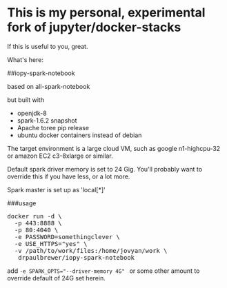 # This is my personal, experimental fork of jupyter/docker-stacks

If this is useful to you, great.  

What's here:

##iopy-spark-notebook

based on all-spark-notebook

but built with
  *  openjdk-8
  *  spark-1.6.2 snapshot
  *  Apache toree pip release
  *  ubuntu docker containers instead of debian

The target environment is a large cloud VM, such as google n1-highcpu-32 or amazon EC2 c3-8xlarge or similar.

Default spark driver memory is set to 24 Gig.  You'll probably want to override this if you have less, or a lot more.

Spark master is set up as 'local[*]'

###usage

<pre>
docker run -d \
  -p 443:8888 \
  -p 80:4040 \
  -e PASSWORD=somethingclever \
  -e USE_HTTPS="yes" \
  -v /path/to/work/files:/home/jovyan/work \
   drpaulbrewer/iopy-spark-notebook
</pre>

add `-e SPARK_OPTS="--driver-memory 4G" ` or some other amount to override default of 24G set herein.
